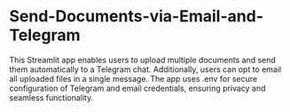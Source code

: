 # Send-Documents-via-Email-and-Telegram
This Streamlit app enables users to upload multiple documents and send them automatically to a Telegram chat. Additionally, users can opt to email all uploaded files in a single message. The app uses .env for secure configuration of Telegram and email credentials, ensuring privacy and seamless functionality.
